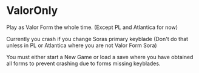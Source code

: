 # ValorOnly

Play as Valor Form the whole time. (Except PL and Atlantica for now)

Currently you crash if you change Soras primary keyblade (Don't do that unless in PL or Atlantica where you are not Valor Form Sora)

You must either start a New Game or load a save where you have obtained all forms to prevent crashing due to forms missing keyblades.
